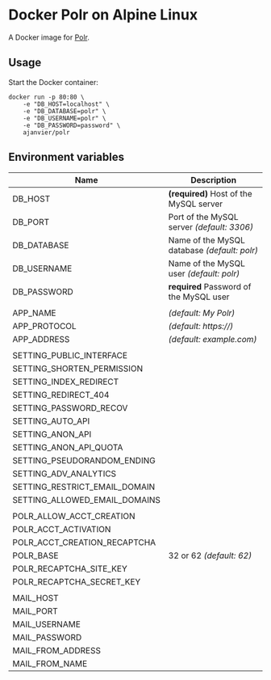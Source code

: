 Docker Polr on Alpine Linux
==============================================
A Docker image for [Polr](https://github.com/cydrobolt/polr).

Usage
-----
Start the Docker container:

    docker run -p 80:80 \
        -e "DB_HOST=localhost" \
        -e "DB_DATABASE=polr" \
        -e "DB_USERNAME=polr" \
        -e "DB_PASSWORD=password" \
        ajanvier/polr

Environment variables
-----
| Name | Description |
|--|--|
| DB_HOST | **(required)** Host of the MySQL server |
| DB_PORT | Port of the MySQL server *(default: 3306)* |
| DB_DATABASE | Name of the MySQL database *(default: polr)* |
| DB_USERNAME | Name of the MySQL user *(default: polr)* |
| DB_PASSWORD | **required** Password of the MySQL user |
|  |  |
| APP_NAME | *(default: My Polr)* |
| APP_PROTOCOL | *(default: https://)* |
| APP_ADDRESS | *(default: example.com)* |
|  |  |
| SETTING_PUBLIC_INTERFACE |  |
| SETTING_SHORTEN_PERMISSION |  |
| SETTING_INDEX_REDIRECT |  |
| SETTING_REDIRECT_404 |  |
| SETTING_PASSWORD_RECOV |  |
| SETTING_AUTO_API |  |
| SETTING_ANON_API |  |
| SETTING_ANON_API_QUOTA |  |
| SETTING_PSEUDORANDOM_ENDING |  |
| SETTING_ADV_ANALYTICS |  |
| SETTING_RESTRICT_EMAIL_DOMAIN |  |
| SETTING_ALLOWED_EMAIL_DOMAINS |  |
|  |  |
| POLR_ALLOW_ACCT_CREATION |  |
| POLR_ACCT_ACTIVATION |  |
| POLR_ACCT_CREATION_RECAPTCHA |  |
| POLR_BASE | 32 or 62 *(default: 62)* |
| POLR_RECAPTCHA_SITE_KEY |  |
| POLR_RECAPTCHA_SECRET_KEY |  |
|  |  |
| MAIL_HOST |  |
| MAIL_PORT |  |
| MAIL_USERNAME |  |
| MAIL_PASSWORD |  |
| MAIL_FROM_ADDRESS |  |
| MAIL_FROM_NAME |  |
